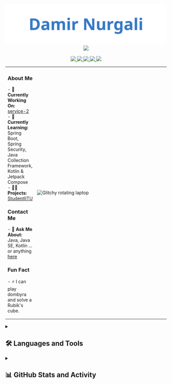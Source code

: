 <p align="center" style="margin-bottom: 0">
  <img src="assets/glitch-name.svg" alt="Damir Nurgali" width="600">
</p>
<p align="center" style="margin-top: 0">
    <img src="https://readme-typing-svg.demolab.com/?lines=Hi,%20my%20name%20is%20👆;You%20can%20find%20me%20on%20👇;&font=MonoLisa-Trial%20Code&center=true&width=750&height=35&color=337ac6&vCenter=true&pause=1000&size=28" /></a>
  
</p>
<div align="center"> 
  <a href="https://www.youtube.com/@damirnurgali4175" target="_blank">
    <img src="https://img.shields.io/badge/YouTube-FF0000?style=for-the-badge&logo=youtube&logoColor=white">
  </a>
  <a href="https://www.instagram.com/nurgalydamir" target="_blank">
    <img src="https://img.shields.io/badge/Instagram-E4405F?style=for-the-badge&logo=instagram&logoColor=white">
  </a>
  <a href="https://www.linkedin.com/in/damir-nurgali" target="_blank">
    <img src="https://img.shields.io/badge/LinkedIn-0077B5?style=for-the-badge&logo=linkedin&logoColor=white">
  </a>
  <a href="https://t.me/DamirNurgali" target="_blank">
    <img src="https://img.shields.io/badge/Telegram-2CA5E0?style=for-the-badge&logo=telegram&logoColor=white">
  </a>
  <a href="https://github.com/StudentIITU" target="_blank">
    <img src="https://img.shields.io/badge/GitHub-100000?style=for-the-badge&logo=github&logoColor=white">
  </a>
</div>

<!-- Align GIF and Text Side-by-Side -->
<table>
  <tr>
    <td width="60%">
      <h3>About Me</h3>
<p>
  - 🔭 <strong>Currently Working On:</strong> <a href="https://github.com/StudentIITU/service-2">service-2</a><br>
  - 🌱 <strong>Currently Learning:</strong> Spring Boot, Spring Security, Java Collection Framework, Kotlin & Jetpack Compose<br>
  - 👨‍💻 <strong>Projects:</strong> <a href="https://github.com/StudentIITU">StudentIITU</a><br>
</p>

<h3>Contact Me</h3>
<p>
  - 💬 <strong>Ask Me About:</strong> Java, Java SE, Kotlin ... or anything <a href="https://github.com/StudentIITU/StudentIITU/issues">here</a><br>
</p>

<h3>Fun Fact</h3>
<p>
  - ⚡ I can play dombyra and solve a Rubik's cube.
</p>
    </td>
    <td width="40%">
      <img align="right" width="400" src="https://media1.giphy.com/media/v1.Y2lkPTc5MGI3NjExMWZudjAyOTIwYjVqa3B6MWhtYTJqdDcxNzlsbW5qMzQ4ZmVuZHlobiZlcD12MV9pbnRlcm5hbF9naWZfYnlfaWQmY3Q9Zw/d3MLdIYIHup9Q2xG/giphy.gif" alt="Glitchy rotating laptop">
    </td>
  </tr>
</table>


<!-- Social Media Links in a Grid Layout -->

<details> 
  <summary><h2>🛠️ Languages and Tools</h2></summary>

  <h3>👨‍💻 Programming Languages</h3>
  <p>
    <a href="https://www.java.com" target="_blank" rel="noreferrer">
      <img src="https://img.shields.io/badge/Java-007396.svg?logo=java&logoColor=white" alt="Java">
    </a>
    <a href="https://kotlinlang.org" target="_blank" rel="noreferrer">
      <img src="https://img.shields.io/badge/Kotlin-7F52FF.svg?logo=kotlin&logoColor=white" alt="Kotlin">
    </a>
  </p>

  <h3>🧰 Frameworks and Libraries</h3>
  <p>
    <a href="https://spring.io/" target="_blank" rel="noreferrer">
      <img src="https://img.shields.io/badge/Spring-6DB33F.svg?logo=spring&logoColor=white" alt="Spring">
    </a>
    <a href="https://developer.android.com" target="_blank" rel="noreferrer">
      <img src="https://img.shields.io/badge/Android-3DDC84.svg?logo=android&logoColor=white" alt="Android">
    </a>
    <a href="https://www.cypress.io" target="_blank" rel="noreferrer">
      <img src="https://img.shields.io/badge/Cypress-17202C.svg?logo=cypress&logoColor=white" alt="Cypress">
    </a>
  </p>

  <h3>🗄️ Databases</h3>
  <p>
    <a href="https://www.mysql.com/" target="_blank" rel="noreferrer">
      <img src="https://img.shields.io/badge/MySQL-4479A1.svg?logo=mysql&logoColor=white" alt="MySQL">
    </a>
    <a href="https://www.postgresql.org" target="_blank" rel="noreferrer">
      <img src="https://img.shields.io/badge/PostgreSQL-4169E1.svg?logo=postgresql&logoColor=white" alt="PostgreSQL">
    </a>
  </p>

  <h3>🛠️ Tools and Platforms</h3>
  <p>
    <a href="https://www.docker.com/" target="_blank" rel="noreferrer">
      <img src="https://img.shields.io/badge/Docker-2496ED.svg?logo=docker&logoColor=white" alt="Docker">
    </a>
    <a href="https://git-scm.com/" target="_blank" rel="noreferrer">
      <img src="https://img.shields.io/badge/Git-F05032.svg?logo=git&logoColor=white" alt="Git">
    </a>
    <a href="https://grafana.com" target="_blank" rel="noreferrer">
      <img src="https://img.shields.io/badge/Grafana-F46800.svg?logo=grafana&logoColor=white" alt="Grafana">
    </a>
    <a href="https://www.rabbitmq.com" target="_blank" rel="noreferrer">
      <img src="https://img.shields.io/badge/RabbitMQ-FF6600.svg?logo=rabbitmq&logoColor=white" alt="RabbitMQ">
    </a>
    <a href="https://postman.com" target="_blank" rel="noreferrer">
      <img src="https://img.shields.io/badge/Postman-FF6C37.svg?logo=postman&logoColor=white" alt="Postman">
    </a>
    <a href="https://www.figma.com/" target="_blank" rel="noreferrer">
      <img src="https://img.shields.io/badge/Figma-F24E1E.svg?logo=figma&logoColor=white" alt="Figma">
    </a>
    <a href="https://firebase.google.com/" target="_blank" rel="noreferrer">
      <img src="https://img.shields.io/badge/Firebase-FFCA28.svg?logo=firebase&logoColor=black" alt="Firebase">
    </a>
  </p>
</details>

<!-- GitHub Stats Section -->
<details> 
  <summary><h2>📊 GitHub Stats and Activity</h2></summary>

  <h3>🔥 Streak Stats</h3>
  <p>
    <a href="https://github-readme-streak-stats.herokuapp.com/?user=studentiitu">
    </a>
    <p>🔥 Get streak stats for your profile at <a href="https://git.io/streak-stats">git.io/streak-stats</a></p>
  </p>

  <h3>💻 GitHub Profile Stats</h3>
  <p>
    <a href="https://github.com/anuraghazra/github-readme-stats">
      <img alt="studentiitu's Github Stats" src="https://github-readme-stats.vercel.app/api/?username=studentiitu&show_icons=true&include_all_commits=true&count_private=true&theme=react&hide_border=true&bg_color=1F222E&title_color=F85D7F&icon_color=F8D866" height="192px"/>
    </a>
  </p>

  <h3>📚 Top Languages</h3>
  <p>
    <a href="https://github.com/anuraghazra/github-readme-stats">
      <img alt="studentiitu's Top Languages" src="https://github-readme-stats.vercel.app/api/top-langs/?username=studentiitu&langs_count=8&layout=compact&theme=react&hide_border=true&bg_color=1F222E&title_color=F85D7F&icon_color=F8D866&hide=Jupyter%20Notebook,Roff" height="192px"/>
    </a>
    <b>Note:</b> Top languages is only a metric of the languages my public code consists of and doesn't reflect experience or skill level.
  </p>
</details>
